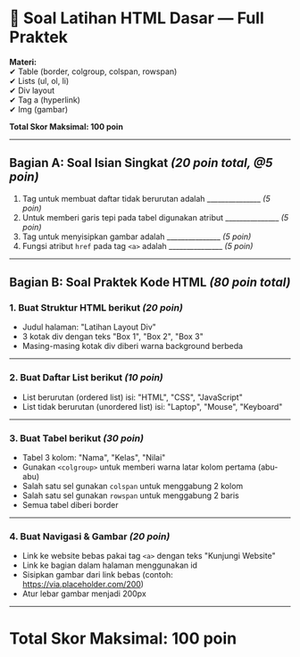 
# 📝 Soal Latihan HTML Dasar — Full Praktek

**Materi:**  
✔ Table (border, colgroup, colspan, rowspan)  
✔ Lists (ul, ol, li)  
✔ Div layout  
✔ Tag a (hyperlink)  
✔ Img (gambar)  

**Total Skor Maksimal: 100 poin**  

---

## Bagian A: Soal Isian Singkat *(20 poin total, @5 poin)*  

1. Tag untuk membuat daftar tidak berurutan adalah _______________ *(5 poin)*  
2. Untuk memberi garis tepi pada tabel digunakan atribut _______________ *(5 poin)*  
3. Tag untuk menyisipkan gambar adalah _______________ *(5 poin)*  
4. Fungsi atribut `href` pada tag `<a>` adalah _______________ *(5 poin)*  

---

## Bagian B: Soal Praktek Kode HTML *(80 poin total)*  

### 1. Buat Struktur HTML berikut *(20 poin)*  
- Judul halaman: "Latihan Layout Div"  
- 3 kotak div dengan teks "Box 1", "Box 2", "Box 3"  
- Masing-masing kotak div diberi warna background berbeda  

---

### 2. Buat Daftar List berikut *(10 poin)*  
- List berurutan (ordered list) isi: "HTML", "CSS", "JavaScript"  
- List tidak berurutan (unordered list) isi: "Laptop", "Mouse", "Keyboard"  

---

### 3. Buat Tabel berikut *(30 poin)*  
- Tabel 3 kolom: "Nama", "Kelas", "Nilai"  
- Gunakan `<colgroup>` untuk memberi warna latar kolom pertama (abu-abu)  
- Salah satu sel gunakan `colspan` untuk menggabung 2 kolom  
- Salah satu sel gunakan `rowspan` untuk menggabung 2 baris  
- Semua tabel diberi border  

---

### 4. Buat Navigasi & Gambar *(20 poin)*  
- Link ke website bebas pakai tag `<a>` dengan teks "Kunjungi Website"  
- Link ke bagian dalam halaman menggunakan id  
- Sisipkan gambar dari link bebas (contoh: https://via.placeholder.com/200)  
- Atur lebar gambar menjadi 200px  

---

# **Total Skor Maksimal: 100 poin**
